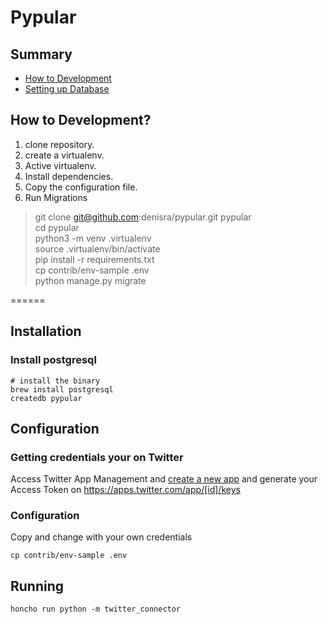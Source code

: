 # Pypular

## Summary

- [How to Development](#how-to-development)
- [Setting up Database](#setting-up-database)

## How to Development?

1. clone repository.
2. create a virtualenv.
3. Active virtualenv.
4. Install dependencies.
5. Copy the configuration file.
6. Run Migrations
  
> git clone git@github.com:denisra/pypular.git pypular  
> cd pypular  
> python3 -m venv .virtualenv  
> source .virtualenv/bin/activate  
> pip install -r requirements.txt  
> cp contrib/env-sample .env  
> python manage.py migrate

======

## Installation

### Install postgresql

```
# install the binary
brew install postgresql
createdb pypular
```

## Configuration

### Getting credentials your on Twitter

Access Twitter App Management and [create a new app](https://apps.twitter.com/app/new) and generate your Access Token on https://apps.twitter.com/app/[id]/keys

### Configuration

Copy and change with your own credentials

```
cp contrib/env-sample .env
```

## Running

```
honcho run python -m twitter_connector
```
